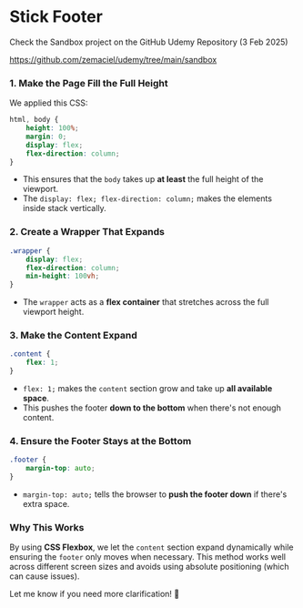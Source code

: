 # Stick Footer

Check the Sandbox project on the GitHub Udemy Repository (3 Feb 2025)

https://github.com/zemaciel/udemy/tree/main/sandbox

### **1. Make the Page Fill the Full Height**

We applied this CSS:

```css
html, body {
    height: 100%;
    margin: 0;
    display: flex;
    flex-direction: column;
}

```

- This ensures that the `body` takes up **at least** the full height of the viewport.
- The `display: flex; flex-direction: column;` makes the elements inside stack vertically.

### **2. Create a Wrapper That Expands**

```css
.wrapper {
    display: flex;
    flex-direction: column;
    min-height: 100vh;
}

```

- The `wrapper` acts as a **flex container** that stretches across the full viewport height.

### **3. Make the Content Expand**

```css
.content {
    flex: 1;
}

```

- `flex: 1;` makes the `content` section grow and take up **all available space**.
- This pushes the footer **down to the bottom** when there's not enough content.

### **4. Ensure the Footer Stays at the Bottom**

```css
.footer {
    margin-top: auto;
}

```

- `margin-top: auto;` tells the browser to **push the footer down** if there's extra space.

### **Why This Works**

By using **CSS Flexbox**, we let the `content` section expand dynamically while ensuring the `footer` only moves when necessary. This method works well across different screen sizes and avoids using absolute positioning (which can cause issues).

Let me know if you need more clarification! 🚀